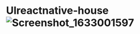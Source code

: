 # UIreactnative-house![Screenshot_1633001597](https://user-images.githubusercontent.com/73841040/135451067-2ad9b44b-691b-48c1-b9b6-22506e6a5965.png)
